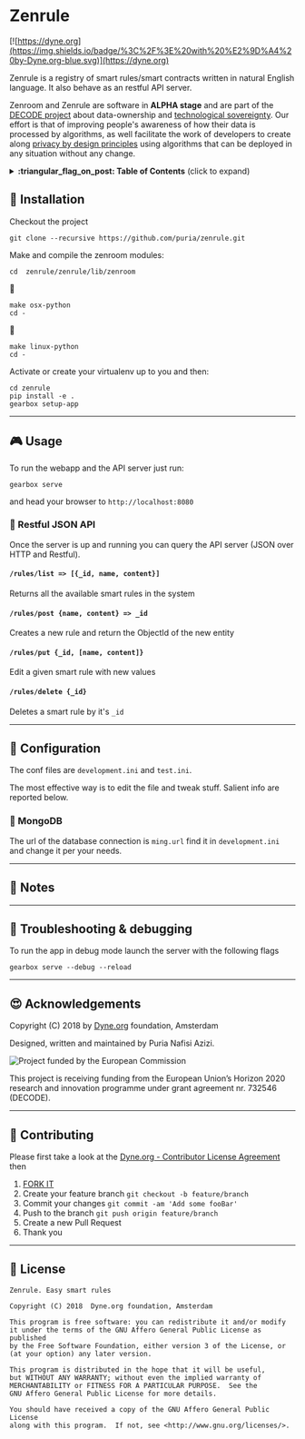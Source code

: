 # Zenrule
[![https://dyne.org](https://img.shields.io/badge/%3C%2F%3E%20with%20%E2%9D%A4%20by-Dyne.org-blue.svg)](https://dyne.org)

Zenrule is a registry of smart rules/smart contracts written in natural English language. It also behave as an restful API
server.

Zenroom and Zenrule are software in **ALPHA stage** and are part of the [DECODE project](https://decodeproject.eu) about data-ownership and [technological sovereignty](https://www.youtube.com/watch?v=RvBRbwBm_nQ). Our effort is that of improving people's awareness of how their data is processed by algorithms, as well facilitate the work of developers to create along [privacy by design principles](https://decodeproject.eu/publications/privacy-design-strategies-decode-architecture) using algorithms that can be deployed in any situation without any change.

<details>
 <summary><strong>:triangular_flag_on_post: Table of Contents</strong> (click to expand)</summary>

* [Installation](#floppy_disk-installation)
* [Usage](#video_game-usage)
* [Configuration](#wrench-configuration)
* [Notes](#memo-notes)
* [Troubleshooting & debugging](#bug-troubleshooting--debugging)
* [Acknowledgements](#heart_eyes-acknowledgements)
* [Contributing](#busts_in_silhouette-contributing)
* [License](#briefcase-license)
</details>

## :floppy_disk: Installation

Checkout the project

    git clone --recursive https://github.com/puria/zenrule.git

Make and compile the zenroom modules:

    cd  zenrule/zenrule/lib/zenroom

:apple:

    make osx-python
    cd -

:penguin:

    make linux-python
    cd -

Activate or create your virtualenv up to you and then:

    cd zenrule
    pip install -e .
    gearbox setup-app

***
## :video_game: Usage

To run the webapp and the API server just run:

    gearbox serve

and head your browser to `http://localhost:8080`

### :shell: Restful JSON API 

Once the server is up and running you can query the API server (JSON over HTTP and Restful).

#### `/rules/list => [{_id, name, content}]`
Returns all the available smart rules in the system

#### `/rules/post {name, content} => _id`
Creates a new rule and return the ObjectId of the new entity

#### `/rules/put {_id, [name, content]}`
Edit a given smart rule with new values

#### `/rules/delete {_id}`
Deletes a smart rule by it's `_id`


***
## :wrench: Configuration

The conf files are `development.ini` and `test.ini`.

The most effective way is to edit the file and tweak stuff. Salient info are reported below.

### :leaves: MongoDB 

The url of the database connection is `ming.url` find it in `development.ini` and change it per your needs.

***
## :memo: Notes

***
## :bug: Troubleshooting & debugging

To run the app in debug mode launch the server with the following flags

    gearbox serve --debug --reload


***
## :heart_eyes: Acknowledgements

Copyright (C) 2018 by [Dyne.org](https://www.dyne.org) foundation, Amsterdam

Designed, written and maintained by Puria Nafisi Azizi.

<img src="https://zenroom.dyne.org/img/ec_logo.png" class="pic" alt="Project funded by the European Commission">

This project is receiving funding from the European Union’s Horizon 2020 research and innovation programme under grant agreement nr. 732546 (DECODE).

***
## :busts_in_silhouette: Contributing

Please first take a look at the [Dyne.org - Contributor License Agreement](CONTRIBUTING.md) then

1. [FORK IT](https://github.com/puria/zenrule/fork)
1. Create your feature branch `git checkout -b feature/branch`
1. Commit your changes `git commit -am 'Add some fooBar'`
1. Push to the branch `git push origin feature/branch`
1. Create a new Pull Request
1. Thank you

***
## :briefcase: License

    Zenrule. Easy smart rules

    Copyright (C) 2018  Dyne.org foundation, Amsterdam

    This program is free software: you can redistribute it and/or modify
    it under the terms of the GNU Affero General Public License as published
    by the Free Software Foundation, either version 3 of the License, or
    (at your option) any later version.

    This program is distributed in the hope that it will be useful,
    but WITHOUT ANY WARRANTY; without even the implied warranty of
    MERCHANTABILITY or FITNESS FOR A PARTICULAR PURPOSE.  See the
    GNU Affero General Public License for more details.

    You should have received a copy of the GNU Affero General Public License
    along with this program.  If not, see <http://www.gnu.org/licenses/>.
